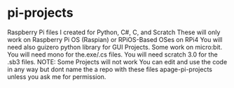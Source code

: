 # pi-projects
Raspberry Pi files I created for Python, C#, C, and Scratch
These will only work on Raspberry Pi OS (Raspian) or RPiOS-Based OSes on RPi4
You will need also guizero python library for GUI Projects. Some work on micro:bit. You will need mono for the.exe/.cs files. You will need scratch 3.0 for the .sb3 files.
NOTE: Some Projects will not work
You can edit and use the code in any way but dont name the a repo with these files apage-pi-projects unless you ask me for permission.
